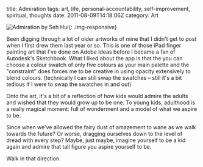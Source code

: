 title: Admiration
tags: art, life, personal-accountability, self-improvement, spiritual, thoughts
date: 2011-08-09T14:18:06Z
category: Art

![Admiration by Seh Hui]({filename}/images/2011/08/IMG_0027.jpg){: .img-responsive}

Been digging through a lot of older artworks of mine that I didn't get to post when I first drew them last year or so. This is one of those iPad finger painting art that I've done on Adobe Ideas before I became a fan of Autodesk's Sketchbook. What I liked about the app is that the you can choose a colour swatch of only five colours as your main palette and the "constraint" does forces me to be creative in using opacity extensively to blend colours. (technically I can still swap the swatches – still it's a bit tedious if I were to swap the swatches in and out)

Onto the art, it's a bit of a reflection of how kids would admire the adults and wished that they would grow up to be one. To young kids, adulthood is a really magical moment: full of wonderment and a model of what we aspire to be.

Since when we've allowed the fairy dust of amazement to wane as we walk towards the future? Or worse, dragging ourselves down to the level of dread with every step? Maybe, just maybe, imagine yourself to be a kid again and admire that tall figure you aspire yourself to be.

Walk in that direction.
